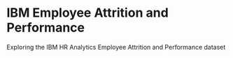 # IBM Employee Attrition and Performance
 Exploring the IBM HR Analytics Employee Attrition and Performance dataset
